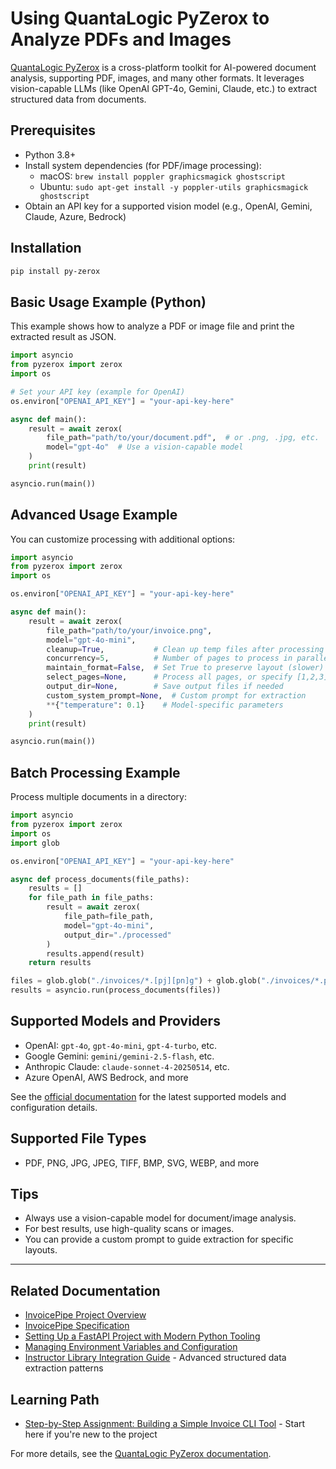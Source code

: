 # Using QuantaLogic PyZerox to Analyze PDFs and Images

[QuantaLogic PyZerox](https://github.com/quantalogic/quantalogic-pyzerox) is a cross-platform toolkit for AI-powered document analysis, supporting PDF, images, and many other formats. It leverages vision-capable LLMs (like OpenAI GPT-4o, Gemini, Claude, etc.) to extract structured data from documents.

## Prerequisites

- Python 3.8+
- Install system dependencies (for PDF/image processing):
  - macOS: `brew install poppler graphicsmagick ghostscript`
  - Ubuntu: `sudo apt-get install -y poppler-utils graphicsmagick ghostscript`
- Obtain an API key for a supported vision model (e.g., OpenAI, Gemini, Claude, Azure, Bedrock)

## Installation

```bash
pip install py-zerox
```

## Basic Usage Example (Python)

This example shows how to analyze a PDF or image file and print the extracted result as JSON.

```python
import asyncio
from pyzerox import zerox
import os

# Set your API key (example for OpenAI)
os.environ["OPENAI_API_KEY"] = "your-api-key-here"

async def main():
    result = await zerox(
        file_path="path/to/your/document.pdf",  # or .png, .jpg, etc.
        model="gpt-4o"  # Use a vision-capable model
    )
    print(result)

asyncio.run(main())
```

## Advanced Usage Example

You can customize processing with additional options:

```python
import asyncio
from pyzerox import zerox
import os

os.environ["OPENAI_API_KEY"] = "your-api-key-here"

async def main():
    result = await zerox(
        file_path="path/to/your/invoice.png",
        model="gpt-4o-mini",
        cleanup=True,           # Clean up temp files after processing
        concurrency=5,          # Number of pages to process in parallel
        maintain_format=False,  # Set True to preserve layout (slower)
        select_pages=None,      # Process all pages, or specify [1,2,3]
        output_dir=None,        # Save output files if needed
        custom_system_prompt=None,  # Custom prompt for extraction
        **{"temperature": 0.1}    # Model-specific parameters
    )
    print(result)

asyncio.run(main())
```

## Batch Processing Example

Process multiple documents in a directory:

```python
import asyncio
from pyzerox import zerox
import os
import glob

os.environ["OPENAI_API_KEY"] = "your-api-key-here"

async def process_documents(file_paths):
    results = []
    for file_path in file_paths:
        result = await zerox(
            file_path=file_path,
            model="gpt-4o-mini",
            output_dir="./processed"
        )
        results.append(result)
    return results

files = glob.glob("./invoices/*.[pj][pn]g") + glob.glob("./invoices/*.pdf")
results = asyncio.run(process_documents(files))
```

## Supported Models and Providers

- OpenAI: `gpt-4o`, `gpt-4o-mini`, `gpt-4-turbo`, etc.
- Google Gemini: `gemini/gemini-2.5-flash`, etc.
- Anthropic Claude: `claude-sonnet-4-20250514`, etc.
- Azure OpenAI, AWS Bedrock, and more

See the [official documentation](https://github.com/quantalogic/quantalogic-pyzerox#-supported-vision-models) for the latest supported models and configuration details.

## Supported File Types

- PDF, PNG, JPG, JPEG, TIFF, BMP, SVG, WEBP, and more

## Tips

- Always use a vision-capable model for document/image analysis.
- For best results, use high-quality scans or images.
- You can provide a custom prompt to guide extraction for specific layouts.

---

## Related Documentation

- [InvoicePipe Project Overview](../README.md)
- [InvoicePipe Specification](spec-invoice.md)
- [Setting Up a FastAPI Project with Modern Python Tooling](setup-fastapi-project.md)
- [Managing Environment Variables and Configuration](managing-env-files.md)
- [Instructor Library Integration Guide](instructor-integration-guide.md) - Advanced structured data extraction patterns

## Learning Path

- [Step-by-Step Assignment: Building a Simple Invoice CLI Tool](preparation-work/step-by-step-assignment.md) - Start here if you're new to the project

For more details, see the [QuantaLogic PyZerox documentation](https://github.com/quantalogic/quantalogic-pyzerox).
